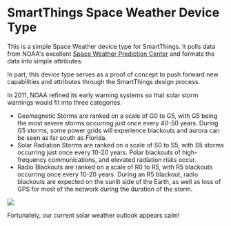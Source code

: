 # SmartThings Space Weather Device Type
This is a simple Space Weather device type for SmartThings.  It polls data from NOAA's excellent <a href='http://www.swpc.noaa.gov/'>Space Weather Prediction Center</a> and formats the data into simple attributes. 

In part, this device type serves as a proof of concept to push forward new capabilities and attributes through the SmartThings design process.

In 2011, NOAA refined its early warning systems so that solar storm warnings would fit into three categories.  

* Geomagnetic Storms are ranked on a scale of G0 to G5, with G5 being the most severe storms occurring just once every 40-50 years.  During G5 storms, some power grids will experience blackouts and aurora can be seen as far south as Florida.
* Solar Radiation Storms are ranked on a scale of S0 to S5, with S5 storms occurring just once every 10-20 years.  Polar blackouts of high-frequency communications, and elevated radiation risks occur. 
* Radio Blackouts are ranked on a scale of R0 to R5, with R5 blackouts occurring once every 10-20 years.  During an R5 blackout, radio blackouts are expected on the sunlit side of the Earth, as well as loss of GPS for most of the network during the duration of the storm.

<img src='https://cloud.githubusercontent.com/assets/478212/13171472/bc1a30be-d6b8-11e5-88a9-9ba25769ef4d.png'>

Fortunately, our current solar weather outlook appears calm!
